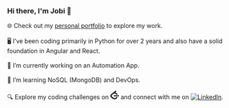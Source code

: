 ### Hi there, I'm Jobi 👋  
🌐 Check out my [personal portfolio](https://jobiss.vercel.app/) to explore my work. <br />  
🖥️ I’ve been coding primarily in Python for over 2 years and also have a solid foundation in Angular and React. <br />  
🔭 I’m currently working on an Automation App. <br />  
🌱 I’m learning NoSQL (MongoDB) and DevOps. <br />  
🔍 Explore my coding challenges on <a href="https://leetcode.com/u/jobi_s_s/"><img src="./leetcode.png" alt="LeetCode" width="20" height="20"></a> and connect with me on <a href="https://www.linkedin.com/in/jobiss12/"><img type="image/x-icon" src="./linkedin.ico" alt="LinkedIn" height="20" width="20"></a>.  
